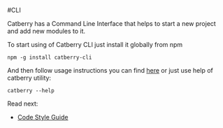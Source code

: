 #CLI

Catberry has a Command Line Interface that helps to start a new project and add
new modules to it.

To start using of Catberry CLI just install it globally from npm

```
npm -g install catberry-cli
```

And then follow usage instructions you can find [here](../cli/README.md) or
just use help of catberry utility:

```
catberry --help
```

Read next:

* [Code Style Guide](code-style-guide.md)